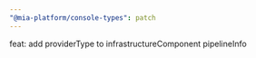 ```yaml
---
"@mia-platform/console-types": patch
---
```


feat: add providerType to infrastructureComponent pipelineInfo
